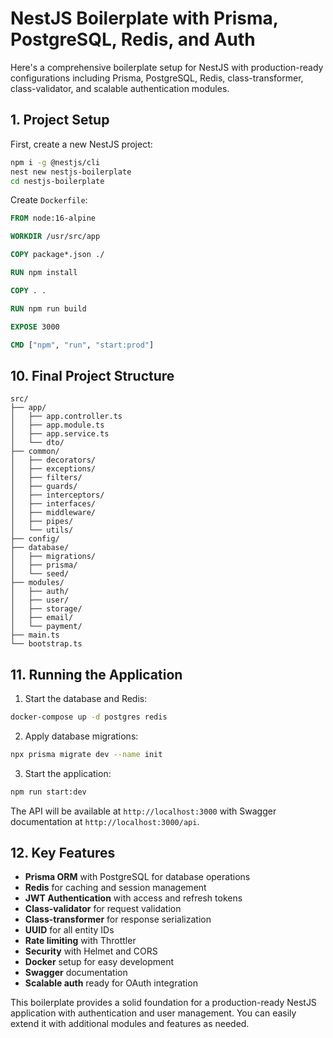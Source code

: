 # NestJS Boilerplate with Prisma, PostgreSQL, Redis, and Auth

Here's a comprehensive boilerplate setup for NestJS with production-ready configurations including Prisma, PostgreSQL, Redis, class-transformer, class-validator, and scalable authentication modules.

## 1. Project Setup

First, create a new NestJS project:

```bash
npm i -g @nestjs/cli
nest new nestjs-boilerplate
cd nestjs-boilerplate
```

Create `Dockerfile`:

```dockerfile
FROM node:16-alpine

WORKDIR /usr/src/app

COPY package*.json ./

RUN npm install

COPY . .

RUN npm run build

EXPOSE 3000

CMD ["npm", "run", "start:prod"]
```

## 10. Final Project Structure

```
src/
├── app/
│   ├── app.controller.ts
│   ├── app.module.ts
│   ├── app.service.ts
│   └── dto/
├── common/
│   ├── decorators/
│   ├── exceptions/
│   ├── filters/
│   ├── guards/
│   ├── interceptors/
│   ├── interfaces/
│   ├── middleware/
│   ├── pipes/
│   └── utils/
├── config/
├── database/
│   ├── migrations/
│   ├── prisma/
│   └── seed/
├── modules/
│   ├── auth/
│   ├── user/
│   ├── storage/
│   ├── email/
│   └── payment/
├── main.ts
└── bootstrap.ts
```

## 11. Running the Application

1. Start the database and Redis:

```bash
docker-compose up -d postgres redis
```

2. Apply database migrations:

```bash
npx prisma migrate dev --name init
```

3. Start the application:

```bash
npm run start:dev
```

The API will be available at `http://localhost:3000` with Swagger documentation at `http://localhost:3000/api`.

## 12. Key Features

- **Prisma ORM** with PostgreSQL for database operations
- **Redis** for caching and session management
- **JWT Authentication** with access and refresh tokens
- **Class-validator** for request validation
- **Class-transformer** for response serialization
- **UUID** for all entity IDs
- **Rate limiting** with Throttler
- **Security** with Helmet and CORS
- **Docker** setup for easy development
- **Swagger** documentation
- **Scalable auth** ready for OAuth integration

This boilerplate provides a solid foundation for a production-ready NestJS application with authentication and user management. You can easily extend it with additional modules and features as needed.